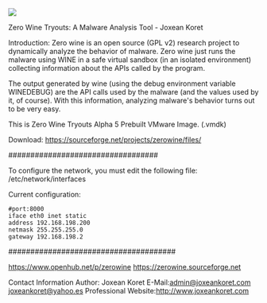 <img src="https://zerowine-tryout.sourceforge.net/images/zerowine-1-small.jpg" width="auto">

Zero Wine Tryouts: A Malware Analysis Tool - Joxean Koret

Introduction:
Zero wine is an open source (GPL v2) research project to dynamically analyze the behavior of malware. Zero wine just runs the malware using WINE in a safe virtual sandbox (in an isolated environment) collecting information about the APIs called by the program.

The output generated by wine (using the debug environment variable WINEDEBUG) are the API calls used by the malware (and the values used by it, of course). With this information, analyzing malware's behavior turns out to be very easy.


This is Zero Wine Tryouts Alpha 5 Prebuilt VMware Image. (.vmdk)

Download: https://sourceforge.net/projects/zerowine/files/



##################################

To configure the network, you must edit the following file: 
/etc/network/interfaces

Current configuration:

    #port:8000
    iface eth0 inet static
    address 192.168.198.200
    netmask 255.255.255.0
    gateway 192.168.198.2

######################################

https://www.openhub.net/p/zerowine
https://zerowine.sourceforge.net

Contact Information
Author: Joxean Koret
E-Mail:<admin@joxeankoret.com> <joxeankoret@yahoo.es>
Professional Website:http://www.joxeankoret.com
